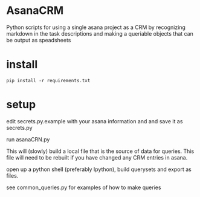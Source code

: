 AsanaCRM
========

Python scripts for using a single asana project as a CRM by recognizing markdown in the task descriptions and making a queriable objects that can be output as speadsheets

install
=======

    pip install -r requirements.txt

setup
=====

edit secrets.py.example with your asana information and 
 and save it as secrets.py

run asanaCRN.py 

This will (slowly) build a local file that is the source
 of data for queries.  This file will need to be rebuilt
 if you have changed any CRM entries in asana.

open up a python shell (preferably Ipython), build querysets
  and export as files.

see common_queries.py for examples of how to make queries



